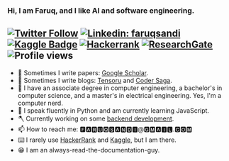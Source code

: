 ### Hi, I am Faruq, and I like AI and software engineering.
[![Twitter Follow](https://img.shields.io/twitter/follow/faruqsandi?label=Twitter)](https://twitter.com/faruqsandi)
[![Linkedin: faruqsandi](https://img.shields.io/badge/-Linkedin-blue?style=flat-square&logo=Linkedin&logoColor=white&link=https://www.linkedin.com/in/faruqsandi/)](https://www.linkedin.com/in/faruqsandi/)
[![Kaggle Badge](https://img.shields.io/badge/-Kaggle-teal?style=flat&logo=kaggle&logoColor=deepblue&link=https://www.kaggle.com/bitterfly)](https://www.kaggle.com/bitterfly)
[![Hackerrank](https://img.shields.io/badge/-HackerRank-2EC866?style=flat&logo=HackerRank&logoColor=white)](https://www.hackerrank.com/bitterfly)
[![ResearchGate](https://img.shields.io/badge/ResearchGate-00CCBB?style=flat&logo=ResearchGate&logoColor=white)](https://www.researchgate.net/profile/Faruq-Hanggara)
![Profile views](https://komarev.com/ghpvc/?username=faruqsandi)
---
<!--
**faruqsandi/faruqsandi** is a ✨ _special_ ✨ repository because its `README.md` (this file) appears on your GitHub profile.

Here are some ideas to get you started:

- 🔭 I’m currently working on ...
- 🌱 I’m currently learning ...
- 👯 I’m looking to collaborate on ...
- 🤔 I’m looking for help with ...
- 💬 Ask me about ...
- 📫 How to reach me: ...
- 😄 Pronouns: ...
- ⚡ Fun fact: ...
-->
- 🔭 Sometimes I write papers: [Google Scholar](https://scholar.google.com/citations?user=ddYR7LUAAAAJ&hl=en).
- 📄 Sometimes I write blogs: [Tensoru](https://tensoru.com) and [Coder Saga](https://codersaga.com).
- 💬 I have an associate degree in computer engineering, a bachelor's in computer science, and a master's in electrical engineering. Yes, I'm a computer nerd.
- 🌱 I speak fluently in Python and am currently learning JavaScript.
- 🪓 Currently working on some [backend development](https://bit.ly/faruqupwork).
- 📫 How to reach me: 🅵🅰🆁🆄🆀🆂🅰🅽🅳🅸@🅶🅼🅰🅸🅻.🅲🅾🅼
- ⌨️ I rarely use [HackerRank](https://www.hackerrank.com/bitterfly?hr_r=1) and [Kaggle](https://www.kaggle.com/bitterfly), but I am there.
- 😁 I am an always-read-the-documentation-guy.
